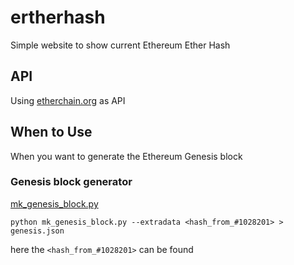 # ertherhash
Simple website to show current Ethereum Ether Hash

## API
Using [etherchain.org](https://etherchain.org/frontier) as API

## When to Use
When you want to generate the Ethereum Genesis block

### Genesis block generator

[mk_genesis_block.py](https://github.com/ethereum/genesis_block_generator)

```
python mk_genesis_block.py --extradata <hash_from_#1028201> > genesis.json
```

here the `<hash_from_#1028201>` can be found
